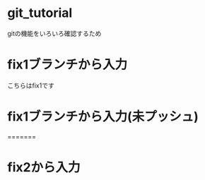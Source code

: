 # git_tutorial
gitの機能をいろいろ確認するため

# fix1ブランチから入力
こちらはfix1です


# fix1ブランチから入力(未プッシュ)
=======
# fix2から入力


